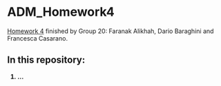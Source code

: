 # ADM_Homework4

[Homework 4](https://github.com/CriMenghini/ADM/tree/master/2020/Homework_4) finished by Group 20: Faranak Alikhah, Dario Baraghini and Francesca Casarano. <b>

## In this repository:
1. ...

